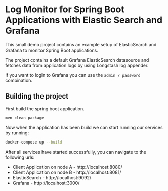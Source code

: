 # Log Monitor for Spring Boot Applications with Elastic Search and Grafana

This small demo project contains an example setup of ElasticSearch and Grafana to monitor Spring Boot applications.

The project contains a default Grafana ElasticSearch datasource and fetches data from application logs by using Longstash log appender.

If you want to login to Grafana you can use the `admin / password` combination.


## Building the project

First build the spring boot application.

```bash
mvn clean package
```

Now when the application has been build we can start running our services by running:

```bash
docker-compose up --build
```

After all services have started successfully, you can navigate to the following urls:

- Client Application on node A - http://localhost:8080/
- Client Application on node B - http://localhost:8081/
- ElasticSearch   - http://localhost:9092/
- Grafana         - http://localhost:3000/           